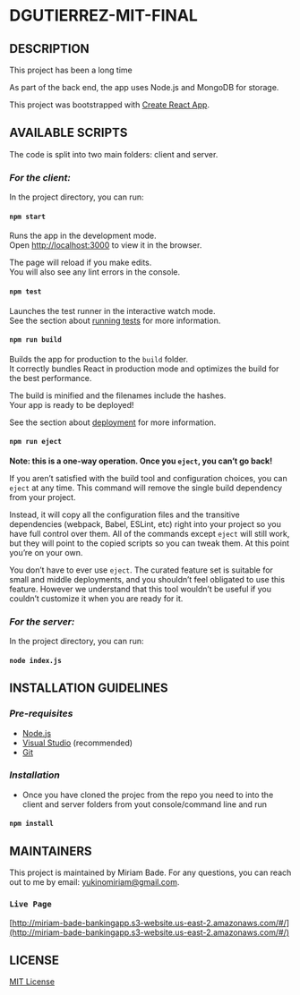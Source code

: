 # DGUTIERREZ-MIT-FINAL


## DESCRIPTION
This project has been a long time 

As part of the back end, the app uses Node.js and MongoDB for storage.

This project was bootstrapped with [Create React App](https://github.com/facebook/create-react-app).

## AVAILABLE SCRIPTS

The code is split into two main folders: client and server.

### **_For the client:_**

In the project directory, you can run:

#### `npm start`

Runs the app in the development mode.\
Open [http://localhost:3000](http://localhost:3000) to view it in the browser.

The page will reload if you make edits.\
You will also see any lint errors in the console.

#### `npm test`

Launches the test runner in the interactive watch mode.\
See the section about [running tests](https://facebook.github.io/create-react-app/docs/running-tests) for more information.

#### `npm run build`

Builds the app for production to the `build` folder.\
It correctly bundles React in production mode and optimizes the build for the best performance.

The build is minified and the filenames include the hashes.\
Your app is ready to be deployed!

See the section about [deployment](https://facebook.github.io/create-react-app/docs/deployment) for more information.

#### `npm run eject`

**Note: this is a one-way operation. Once you `eject`, you can’t go back!**

If you aren’t satisfied with the build tool and configuration choices, you can `eject` at any time. This command will remove the single build dependency from your project.

Instead, it will copy all the configuration files and the transitive dependencies (webpack, Babel, ESLint, etc) right into your project so you have full control over them. All of the commands except `eject` will still work, but they will point to the copied scripts so you can tweak them. At this point you’re on your own.

You don’t have to ever use `eject`. The curated feature set is suitable for small and middle deployments, and you shouldn’t feel obligated to use this feature. However we understand that this tool wouldn’t be useful if you couldn’t customize it when you are ready for it.

### **_For the server:_**

In the project directory, you can run:

#### `node index.js`

## INSTALLATION GUIDELINES

### _Pre-requisites_

- [Node.js](https://nodejs.org/en/download/)
- [Visual Studio](https://visualstudio.microsoft.com/downloads/) (recommended)
- [Git](https://github.com/git-guides/install-git)

### _Installation_

- Once you have cloned the projec from the repo you need to into the client and server folders from yout console/command line and run

#### `npm install`

## MAINTAINERS

This project is maintained by Miriam Bade.
For any questions, you can reach out to me by email: yukinomiriam@gmail.com.

### `Live Page`

[http://miriam-bade-bankingapp.s3-website.us-east-2.amazonaws.com/#/](http://miriam-bade-bankingapp.s3-website.us-east-2.amazonaws.com/#/)

## LICENSE

[MIT License](https://github.com/yukinomiriam/mit-atm-react/blob/main/LICENSE)
